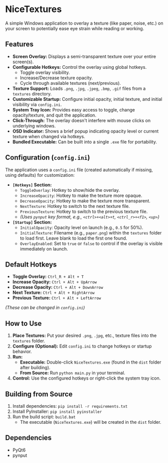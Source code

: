 # NiceTextures

A simple Windows application to overlay a texture (like paper, noise, etc.) on your screen to potentially ease eye strain while reading or working.

## Features

*   **Screen Overlay:** Displays a semi-transparent texture over your entire screen(s).
*   **Configurable Hotkeys:** Control the overlay using global hotkeys.
    *   Toggle overlay visibility.
    *   Increase/Decrease texture opacity.
    *   Cycle through available textures (next/previous).
*   **Texture Support:** Loads `.png`, `.jpg`, `.jpeg`, `.bmp`, `.gif` files from a `textures` directory.
*   **Customizable Startup:** Configure initial opacity, initial texture, and initial visibility via `config.ini`.
*   **System Tray Icon:** Provides easy access to toggle, change opacity/texture, and quit the application.
*   **Click-Through:** The overlay doesn't interfere with mouse clicks on underlying windows.
*   **OSD Indicator:** Shows a brief popup indicating opacity level or current texture when changed via hotkeys.
*   **Bundled Executable:** Can be built into a single `.exe` file for portability.

## Configuration (`config.ini`)

The application uses a `config.ini` file (created automatically if missing, using defaults) for customization:

*   **`[Hotkeys]` Section:**
    *   `ToggleOverlay`: Hotkey to show/hide the overlay.
    *   `IncreaseOpacity`: Hotkey to make the texture more opaque.
    *   `DecreaseOpacity`: Hotkey to make the texture more transparent.
    *   `NextTexture`: Hotkey to switch to the next texture file.
    *   `PreviousTexture`: Hotkey to switch to the previous texture file.
    *   *(Uses `pynput` key format, e.g., `<ctrl>+<alt>+t`, `<ctrl_r>+<f1>`, `<up>`)*
*   **`[Startup]` Section:**
    *   `InitialOpacity`: Opacity level on launch (e.g., `0.5` for 50%).
    *   `InitialTexture`: Filename (e.g., `paper.png`) within the `textures` folder to load first. Leave blank to load the first one found.
    *   `OverlayEnabled`: Set to `true` or `false` to control if the overlay is visible immediately on launch.

## Default Hotkeys

*   **Toggle Overlay:** `Ctrl_R + Alt + T`
*   **Increase Opacity:** `Ctrl + Alt + UpArrow`
*   **Decrease Opacity:** `Ctrl + Alt + DownArrow`
*   **Next Texture:** `Ctrl + Alt + RightArrow`
*   **Previous Texture:** `Ctrl + Alt + LeftArrow`

*(These can be changed in `config.ini`)*

## How to Use

1.  **Place Textures:** Put your desired `.png`, `.jpg`, etc., texture files into the `textures` folder.
2.  **Configure (Optional):** Edit `config.ini` to change hotkeys or startup behavior.
3.  **Run:**
    *   **Executable:** Double-click `NiceTextures.exe` (found in the `dist` folder after building).
    *   **From Source:** Run `python main.py` in your terminal.
4.  **Control:** Use the configured hotkeys or right-click the system tray icon.

## Building from Source

1.  Install dependencies: `pip install -r requirements.txt`
2.  Install PyInstaller: `pip install pyinstaller`
3.  Run the build script: `build.bat`
    *   The executable (`NiceTextures.exe`) will be created in the `dist` folder.

## Dependencies

*   PyQt6
*   pynput 
